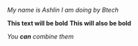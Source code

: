*My name is Ashlin*
_I am doing by Btech_

**This text will be bold**
__This will also be bold__

_You **can** combine them_
